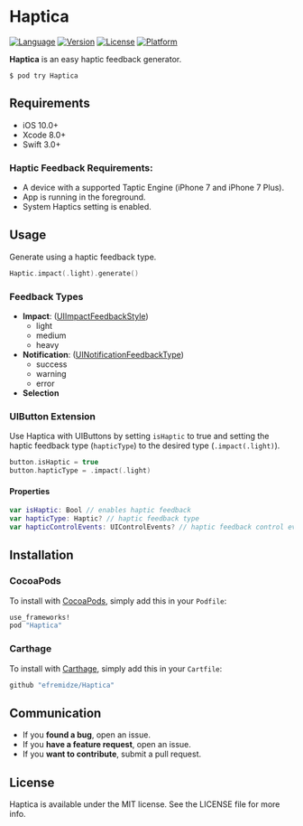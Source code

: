 # Haptica

[![Language](https://img.shields.io/badge/Swift-3.1-orange.svg?style=flat)](https://swift.org)
[![Version](https://img.shields.io/cocoapods/v/Haptica.svg?style=flat)](http://cocoapods.org/pods/Haptica)
[![License](https://img.shields.io/cocoapods/l/Haptica.svg?style=flat)](http://cocoapods.org/pods/Haptica)
[![Platform](https://img.shields.io/cocoapods/p/Haptica.svg?style=flat)](http://cocoapods.org/pods/Haptica)

**Haptica** is an easy haptic feedback generator.

```
$ pod try Haptica
```

## Requirements

- iOS 10.0+
- Xcode 8.0+
- Swift 3.0+

### Haptic Feedback Requirements:
- A device with a supported Taptic Engine (iPhone 7 and iPhone 7 Plus).
- App is running in the foreground.
- System Haptics setting is enabled.

## Usage

Generate using a haptic feedback type.

```swift
Haptic.impact(.light).generate()
```

### Feedback Types

* **Impact**: ([UIImpactFeedbackStyle](https://developer.apple.com/reference/uikit/uiimpactfeedbackstyle))
  * light
  * medium
  * heavy
* **Notification**: ([UINotificationFeedbackType](https://developer.apple.com/reference/uikit/uinotificationfeedbacktype))
  * success
  * warning
  * error
* **Selection**

### UIButton Extension

Use Haptica with UIButtons by setting `isHaptic` to true and setting the haptic feedback type (`hapticType`) to the desired type (`.impact(.light)`).

```swift
button.isHaptic = true
button.hapticType = .impact(.light)
```

#### Properties

```swift
var isHaptic: Bool // enables haptic feedback
var hapticType: Haptic? // haptic feedback type
var hapticControlEvents: UIControlEvents? // haptic feedback control events
```

## Installation

### CocoaPods
To install with [CocoaPods](http://cocoapods.org/), simply add this in your `Podfile`:
```ruby
use_frameworks!
pod "Haptica"
```

### Carthage
To install with [Carthage](https://github.com/Carthage/Carthage), simply add this in your `Cartfile`:
```ruby
github "efremidze/Haptica"
```

## Communication

- If you **found a bug**, open an issue.
- If you **have a feature request**, open an issue.
- If you **want to contribute**, submit a pull request.

## License

Haptica is available under the MIT license. See the LICENSE file for more info.
